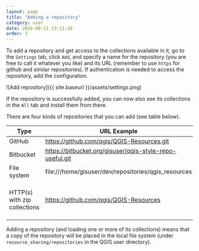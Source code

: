 ```yaml
---
layout: page
title: "Adding a repository"
category: user
date: 2016-08-11 23:11:10
order: 3
---
```


To add a repository and get access to the collections available in it,
go to the ```Settings``` tab, click ```Add```, and specify a name
for the repository (you are free to call it whatever you like) and its
URL (remember to use ``https`` for github and similar repositories).
If authentication is needed to access the repository, add the
configuration.

![Add repository]({{ site.baseurl }}/assets/settings.png)

If the repository is successfully added, you can now also see its
collections in the ``All`` tab and install them from there.

There are four kinds of repositories that you can add (see table below).

Type | URL Example | Description
--- | --- | ---
GitHub |  https://github.com/qgis/QGIS-Resources.git | Works only for GitHub public repositories
Bitbucket |  https://bitbucket.org/gisuser/qgis-style-repo-useful.git | Works only for Bitbucket public repositories
File system | file:///home/gisuser/dev/repositories/qgis_resources | Pointing to the repository root in your local file system 
HTTP(s) with zip collections | https://github.com/qgis/QGIS-Resources | Pointing to the base URL of the repository. Metadata must be available, with this URL: http(s)://[base_url]/metadata.ini. The collections should be in http(s)://[base_url]/collections/[collection_name].zip

Adding a repository (and loading one or more of its collections) means that
a copy of the repository will be placed in the local file system
(under ``resource_sharing/repositories`` in the QGIS user directory).
